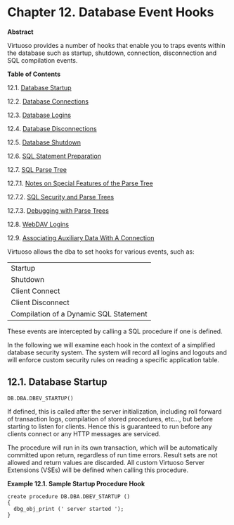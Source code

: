 <div>

<div>

<div>

<div>

# Chapter 12. Database Event Hooks

</div>

<div>

<div>

**Abstract**

Virtuoso provides a number of hooks that enable you to traps events
within the database such as startup, shutdown, connection, disconnection
and SQL compilation events.

</div>

</div>

</div>

</div>

<div>

**Table of Contents**

<span class="section">12.1. [Database
Startup](ch-hooks.html#fn_dbev_startup)</span>

<span class="section">12.2. [Database
Connections](fn_dbev_connect.html)</span>

<span class="section">12.3. [Database Logins](fn_logins.html)</span>

<span class="section">12.4. [Database
Disconnections](fn_disconnect.html)</span>

<span class="section">12.5. [Database
Shutdown](fn_dbev_shutdown.html)</span>

<span class="section">12.6. [SQL Statement
Preparation](fn_dbev_prepare.html)</span>

<span class="section">12.7. [SQL Parse Tree](sqlparsetree.html)</span>

<span class="section">12.7.1. [Notes on Special Features of the Parse
Tree](sqlparsetree.html#notesonspecialparsetree)</span>

<span class="section">12.7.2. [SQL Security and Parse
Trees](sqlsecandparsetrees.html)</span>

<span class="section">12.7.3. [Debugging with Parse
Trees](debuggingparsetree.html)</span>

<span class="section">12.8. [WebDAV Logins](fn_davlogins.html)</span>

<span class="section">12.9. [Associating Auxiliary Data With A
Connection](assocauxdata.html)</span>

</div>

Virtuoso allows the dba to set hooks for various events, such as:

|                                        |
|----------------------------------------|
| Startup                                |
| Shutdown                               |
| Client Connect                         |
| Client Disconnect                      |
| Compilation of a Dynamic SQL Statement |

These events are intercepted by calling a SQL procedure if one is
defined.

In the following we will examine each hook in the context of a
simplified database security system. The system will record all logins
and logouts and will enforce custom security rules on reading a specific
application table.

<div>

<div>

<div>

<div>

## 12.1. Database Startup

</div>

</div>

</div>

`DB.DBA.DBEV_STARTUP()`

If defined, this is called after the server initialization, including
roll forward of transaction logs, compilation of stored procedures,
etc..., but before starting to listen for clients. Hence this is
guaranteed to run before any clients connect or any HTTP messages are
serviced.

The procedure will run in its own transaction, which will be
automatically committed upon return, regardless of run time errors.
Result sets are not allowed and return values are discarded. All custom
Virtuoso Server Extensions (VSEs) will be defined when calling this
procedure.

<div>

**Example 12.1. Sample Startup Procedure Hook**

<div>

``` programlisting
create procedure DB.DBA.DBEV_STARTUP ()
{
  dbg_obj_print (' server started ');
}
```

</div>

</div>

  

</div>

</div>
